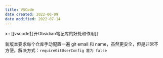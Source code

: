 ```yaml
---
title: VSCode
date created: 2022-06-09
date modified: 2022-07-14
---
```


x:: [[vscode打开Obsidian笔记库的好处和作用]]

新版本要求每个仓库手动配置一遍 git email 和 name，虽然更安全，但是非常不方便。解决方式：`requireGitUserConfig 置为 false`
